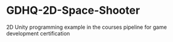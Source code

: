 # GDHQ-2D-Space-Shooter

2D Unity programming example in the courses pipeline for game development certification
